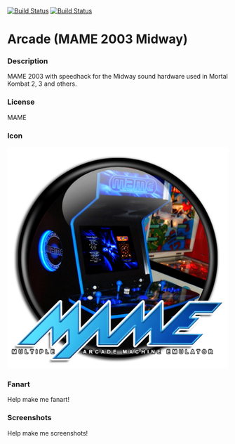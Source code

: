 [![Build Status](https://travis-ci.org/kodi-game/game.libretro.mame2003_midway.svg?branch=master)](https://travis-ci.org/kodi-game/game.libretro.mame2003_midway)
[![Build Status](https://ci.appveyor.com/api/projects/status/github/kodi-game/game.libretro.mame2003_midway?svg=true)](https://ci.appveyor.com/project/kodi-game/game-libretro-mame2003-midway)

# Arcade (MAME 2003 Midway)

### Description

MAME 2003 with speedhack for the Midway sound hardware used in Mortal Kombat 2, 3 and others.

### License

MAME

### Icon

![Icon](game.libretro.mame2003_midway/resources/icon.png)

### Fanart

Help make me fanart!

### Screenshots

Help make me screenshots!
